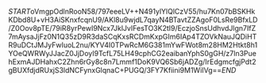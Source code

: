 $START$oVmgpOdlnRooN58/797eeeLV++N491ylYlQlCzV55/hu7Kn07bBSKHkKDbd8U+vH3AiSKnxfcqnU9/AKl8u9wjdL7qayN4BTavtZZAgoF0LsRe9BfxLD/Z0Oov8pTE/79iR8yrPewI9Ncx7JklJvIFesTO3K2tI9/EczjoSnsUdhvdJlgn7IfZ7mAysaJjFz0N1Q35zD9R3daSCqKxsRCDmKxpGIm6IAp4TZOVkNauJQDiHTR9uDCtJMJyFwIuoL2nu/KYV4I0TPwRcM6G381mYwFWot8m28HM2Htkt8h1YOeQWRWyJJacZ0JjDoyI9TcfL75LH49cphCG2eaibanYphS0gGH/z7ln3PuehExmAJDHahxC2Zhn6rGy8c8n7Lmmf1DoK9VQ6Sb6jADZg/IrEdgmcfgjPdt2gBUXfdjdRUxjS3ldNCFynxGlqnaC+PUGQ/3FY7Kfiini9M1WiIVg==$END$
